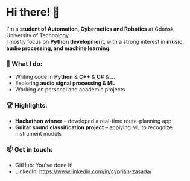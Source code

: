 # Hi there! 👋  

I'm a **student of Automation, Cybernetics and Robotics** at Gdańsk University of Technology.  
I mostly focus on **Python development**, with a strong interest in **music, audio processing, and machine learning**.  

### 🚀 What I do:  
- Writing code in **Python** & **C++** & **C#** & ...  
- Exploring **audio signal processing & ML**  
- Working on personal and academic projects  

### 🏆 Highlights:  
- **Hackathon winner** – developed a real-time route-planning app  
- **Guitar sound classification project** – applying ML to recognize instrument models  

### 📫 Get in touch:  
- GitHub: You've done it!
- LinkedIn: https://www.linkedin.com/in/cyprian-zasada/
